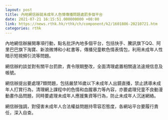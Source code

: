 ```yaml
---
layout: post
title: 內地網信辦就未成年人色情傳播問題處罰多個平台
date: 2021-07-21 16:15:51.000000000 +08:00
link: https://news.rthk.hk/rthk/ch/component/k2/1601886-20210721.htm
categories: rthk
---
```


內地網信辦展開專項行動，點名批評內地多個平台，包括快手、騰訊旗下QQ、阿里巴巴旗下淘寶、新浪微博和小紅書等，傳播兒童軟色情表情包，利用未成年人性暗示短視頻引流等問題。

網信辦約談並對有關平台罰款，責令限期整改，全面清理處置相關違法違規信息及帳號。

網信辦提出要處理7類問題，包括嚴禁16歲以下未成年人出鏡直播，禁止誘導未成年人打賞行為，清理網上課程中的色情和血腥暴力等內容，亦要處理兒童不良動漫動畫作品問題，同時要處理未成年人應援集資等行為，防止未成年人沉迷網絡。

網信辦強調，對侵害未成年人合法權益問題持零容忍態度，各網站平台要履行責任，深入自查。
